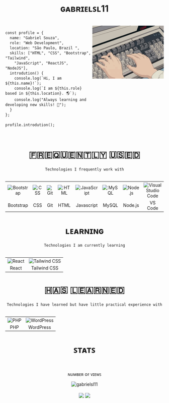 <h1 align="center">ɢᴀʙʀɪᴇʟꜱʟ11</h1>

<br>

<img align="right" width="45%" src="https://raw.githubusercontent.com/gabrielsl11/gabrielsl11/main/assets/gif/typing1.gif" />

```assembly
const profile = {
  name: "Gabriel Souza",
  role: "Web Development",
  location: "São Paulo, Brazil ",
  skills: ["HTML", "CSS", "Bootstrap", "Tailwind",
    "JavaScript", "ReactJS", "NodeJS"],
  introdution() {
    console.log(`Hi, I am ${this.name}!`);
    console.log(`I am ${this.role} based in ${this.location}. 🌎`);
    console.log("Always learning and developing new skills! 🔭");
  }
};

profile.introdution();
```

<br>

<h1 align="center">​🇫​​🇷​​🇪​​🇶​​🇺​​🇪​​🇳​​🇹​​🇱​​🇾​ ​🇺​​🇸​​🇪​​🇩​</h1>

<div align="center">
  <code>Technologies I frequently work with</code>
</div>

<br>

<div align="center">

<table>
    <tr>
        <td align="center"><img height="48" src="https://cdn.jsdelivr.net/gh/devicons/devicon@latest/icons/bootstrap/bootstrap-original.svg" title="Bootstrap"></td>
        <td align="center"><img height="48" src="https://cdn.jsdelivr.net/gh/devicons/devicon@latest/icons/css3/css3-original.svg" title="CSS"></td>
        <td align="center"><img height="48" src="https://cdn.jsdelivr.net/gh/devicons/devicon@latest/icons/git/git-original.svg" title="Git"></td>
        <td align="center"><img height="48" src="https://cdn.jsdelivr.net/gh/devicons/devicon@latest/icons/html5/html5-original.svg" title="HTML"></td>
        <td align="center"><img height="48" src="https://cdn.jsdelivr.net/gh/devicons/devicon@latest/icons/javascript/javascript-original.svg" title="JavaScript"></td>
        <td align="center"><img height="48" src="https://cdn.jsdelivr.net/gh/devicons/devicon@latest/icons/mysql/mysql-original.svg" title="MySQL"></td>
        <td align="center"><img height="48" src="https://cdn.jsdelivr.net/gh/devicons/devicon@latest/icons/nodejs/nodejs-original.svg" title="Node.js"></td>
        <td align="center"><img height="48" src="https://cdn.jsdelivr.net/gh/devicons/devicon@latest/icons/vscode/vscode-original.svg"  title="Visual Studio Code"></td>
    </tr>
  <tr>
    <td align="center">Bootstrap</td>
    <td align="center">CSS</td>
    <td align="center">Git</td>
    <td align="center">HTML</td>
    <td align="center">Javascript</td>
    <td align="center">MySQL</td>
    <td align="center">Node.js</td>
    <td align="center">VS Code</td>
  </tr>
</table>

</div>

<h1 align="center">ʟᴇᴀʀɴɪɴɢ</h1>

<div align="center">
  <code>Technologies I am currently learning</code>
</div>

<br>

<div align="center">

<table>
    <tr>
        <td align="center"><img height="48" src="https://cdn.jsdelivr.net/gh/devicons/devicon@latest/icons/react/react-original.svg" title="React"></td>
        <td align="center"><img height="48" src="https://cdn.jsdelivr.net/gh/devicons/devicon@latest/icons/tailwindcss/tailwindcss-original.svg" title="Tailwind CSS"></td>
    </tr>
  <tr>
        <td align="center">React</td>
        <td align="center">Tailwind CSS</td>
    </tr>
</table>

</div>

<h1 align="center">​🇭​​🇦​​🇸​ ​🇱​​🇪​​🇦​​🇷​​🇳​​🇪​​🇩​</h1>

<div align="center">
  <code>Technologies I have learned but have little practical experience with</code>
</div>

<br>

<div align="center">

<table>
    <tr>
        <td align="center"><img height="48" src="https://cdn.jsdelivr.net/gh/devicons/devicon@latest/icons/php/php-original.svg" title="PHP"></td>
        <td align="center"><img height="48" src="https://cdn.jsdelivr.net/gh/devicons/devicon@latest/icons/wordpress/wordpress-original.svg" title="WordPress"></td>
    </tr>
  <tr>
    <td align="center">PHP</td>
    <td align="center">WordPress</td>
  </tr>
</table>

</div>

<h1 align="center">ꜱᴛᴀᴛꜱ</h1>

<br>

<div align="center">

  ɴᴜᴍʙᴇʀ ᴏꜰ ᴠɪᴇᴡꜱ
    
  <img src="https://profile-counter.glitch.me/gabrielsl11/count.svg" alt="gabrielsl11"/>
  
</div>

<br>

<div align="center">

  <span>
    <img align="center" src="https://github-readme-stats.vercel.app/api/top-langs/?username=gabrielsl11&theme=midnight-purple&line_height=40&hide_langs_below=1" />
  </span>

  <span>
   <img align="center" src="https://github-readme-stats.vercel.app/api?username=gabrielsl11&show_icons=true&theme=midnight-purple&line_height=40"/>
  </span>
  
</div>

<br>

<!-- 

REFERENCES

https://www.alt-codes.net/
https://devicon.dev/
https://dev.to/envoy_/150-badges-for-github-pnk
https://github.com/anuraghazra/github-readme-stats
https://letrasff.com/
https://shields.io/badges
https://shields.io/docs/logos
https://www.vectorlogo.zone/

https://profile-counter.glitch.me/{username}/count.svg

-->

